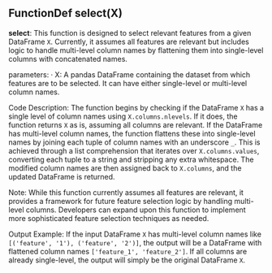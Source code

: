 ## FunctionDef select(X)
**select**: This function is designed to select relevant features from a given DataFrame `X`. Currently, it assumes all features are relevant but includes logic to handle multi-level column names by flattening them into single-level columns with concatenated names.

parameters:
· X: A pandas DataFrame containing the dataset from which features are to be selected. It can have either single-level or multi-level column names.

Code Description: The function begins by checking if the DataFrame `X` has a single level of column names using `X.columns.nlevels`. If it does, the function returns `X` as is, assuming all columns are relevant. If the DataFrame has multi-level column names, the function flattens these into single-level names by joining each tuple of column names with an underscore `_`. This is achieved through a list comprehension that iterates over `X.columns.values`, converting each tuple to a string and stripping any extra whitespace. The modified column names are then assigned back to `X.columns`, and the updated DataFrame is returned.

Note: While this function currently assumes all features are relevant, it provides a framework for future feature selection logic by handling multi-level columns. Developers can expand upon this function to implement more sophisticated feature selection techniques as needed.

Output Example: If the input DataFrame `X` has multi-level column names like `[('feature', '1'), ('feature', '2')]`, the output will be a DataFrame with flattened column names `['feature_1', 'feature_2']`. If all columns are already single-level, the output will simply be the original DataFrame `X`.
